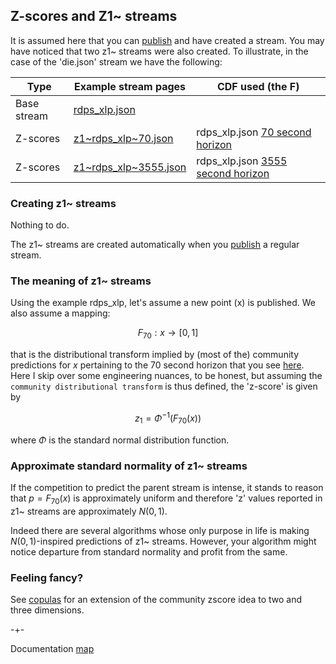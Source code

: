 
## Z-scores and Z1~ streams

It is assumed here that you can [publish](https://microprediction.github.io/microprediction/publish.html) and have 
created a stream. You may have noticed that two z1~ streams were also created. To illustrate, in the case
of the 'die.json' stream we have the following:
 
| Type        | Example stream pages                                                                         | CDF used (the F)                                                                                              |
|-------------|----------------------------------------------------------------------------------------------|---------------------------------------------------------------------------------------------------------------|
| Base stream | [rdps_xlp.json](https://www.microprediction.org/stream_dashboard.html?stream=rdps_xlp)                 |                                                                                                               |
| Z-scores    | [z1\~rdps_xlp\~70.json](https://www.microprediction.org/stream_dashboard.html?stream=z1~rdps_xlp~70)     | rdps_xlp.json [70 second horizon](https://www.microprediction.org/stream_dashboard.html?stream=rdps_xlp&horizon=70)     |
| Z-scores    | [z1\~rdps_xlp\~3555.json](https://www.microprediction.org/stream_dashboard.html?stream=z1~rdps_xlp~3555)     | rdps_xlp.json [3555 second horizon](https://www.microprediction.org/stream_dashboard.html?stream=rdps_xlp&horizon=3555)     |


### Creating z1~ streams
Nothing to do. 

The z1~ streams are created automatically 
when you [publish](https://microprediction.github.io/microprediction/publish.html) a regular stream. 


### The meaning of z1~ streams 

Using the example rdps_xlp, let's assume
a new point \(x\) is published. We also assume a mapping: 

$$ F_{70}: x \rightarrow [0,1] $$

that is the distributional transform implied by (most of the) community predictions for $x$ pertaining to the $70$ second horizon that you
see [here](https://www.microprediction.org/stream_dashboard.html?stream=rdps_xlp&horizon=70). Here I skip over some engineering nuances, to be honest, but assuming
the `community distributional transform` is thus defined, the 'z-score' is given by

$$ z_1 = \Phi^{-1}\left( F_{70}(x)  \right) $$

where $\Phi$ is the standard normal distribution function. 

### Approximate standard normality of z1~ streams

If the competition to predict the parent stream is intense, it stands to reason that $p=F_{70}(x)$ is approximately 
uniform and therefore 'z' values reported in z1~ streams are approximately $N(0,1)$. 

Indeed there are several 
algorithms whose only purpose in life is making $N(0,1)$-inspired predictions of z1~ streams. However, your algorithm might notice departure from standard normality and profit from the same. 


### Feeling fancy?
See [copulas](https://microprediction.github.io/microprediction/copulas.html) for 
an extension of the community zscore idea to two and three dimensions. 

-+- 

Documentation [map](https://microprediction.github.io/microprediction/map.html)
